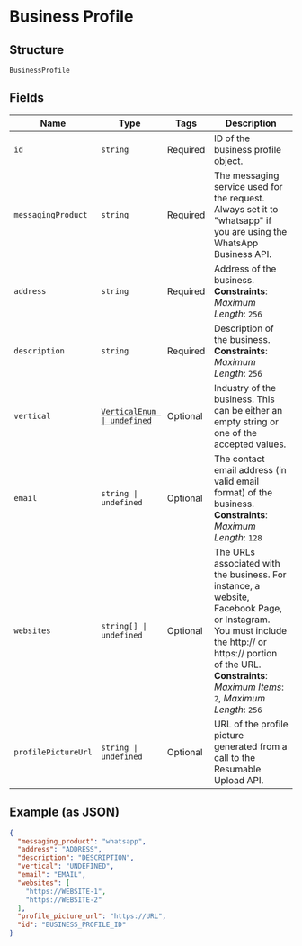 
# Business Profile

## Structure

`BusinessProfile`

## Fields

| Name | Type | Tags | Description |
|  --- | --- | --- | --- |
| `id` | `string` | Required | ID of the business profile object. |
| `messagingProduct` | `string` | Required | The messaging service used for the request. Always set it to "whatsapp" if you are using the WhatsApp Business API. |
| `address` | `string` | Required | Address of the business.<br>**Constraints**: *Maximum Length*: `256` |
| `description` | `string` | Required | Description of the business.<br>**Constraints**: *Maximum Length*: `256` |
| `vertical` | [`VerticalEnum \| undefined`](../../doc/models/vertical-enum.md) | Optional | Industry of the business. This can be either an empty string or one of the accepted values. |
| `email` | `string \| undefined` | Optional | The contact email address (in valid email format) of the business.<br>**Constraints**: *Maximum Length*: `128` |
| `websites` | `string[] \| undefined` | Optional | The URLs associated with the business. For instance, a website, Facebook Page, or Instagram. You must include the http:// or https:// portion of the URL.<br>**Constraints**: *Maximum Items*: `2`, *Maximum Length*: `256` |
| `profilePictureUrl` | `string \| undefined` | Optional | URL of the profile picture generated from a call to the Resumable Upload API. |

## Example (as JSON)

```json
{
  "messaging_product": "whatsapp",
  "address": "ADDRESS",
  "description": "DESCRIPTION",
  "vertical": "UNDEFINED",
  "email": "EMAIL",
  "websites": [
    "https://WEBSITE-1",
    "https://WEBSITE-2"
  ],
  "profile_picture_url": "https://URL",
  "id": "BUSINESS_PROFILE_ID"
}
```

